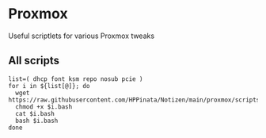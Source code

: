 # Proxmox
Useful scriptlets for various Proxmox tweaks

## All scripts
```
list=( dhcp font ksm repo nosub pcie )
for i in ${list[@]}; do
  wget https://raw.githubusercontent.com/HPPinata/Notizen/main/proxmox/scripts/$i.bash
  chmod +x $i.bash
  cat $i.bash
  bash $i.bash
done
```
